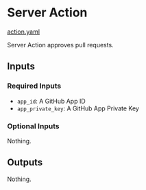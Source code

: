 # Server Action

[action.yaml](action.yaml)

Server Action approves pull requests.

## Inputs

### Required Inputs

- `app_id`: A GitHub App ID
- `app_private_key`: A GitHub App Private Key

### Optional Inputs

Nothing.

## Outputs

Nothing.
